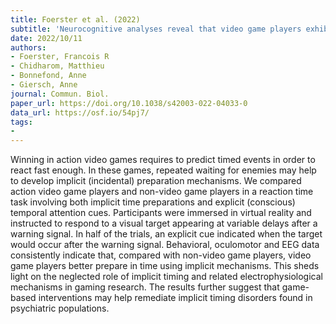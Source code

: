 ```yaml
---
title: Foerster et al. (2022)
subtitle: 'Neurocognitive analyses reveal that video game players exhibit enhanced implicit temporal processing'
date: 2022/10/11
authors:
- Foerster, Francois R
- Chidharom, Matthieu
- Bonnefond, Anne
- Giersch, Anne
journal: Commun. Biol.
paper_url: https://doi.org/10.1038/s42003-022-04033-0
data_url: https://osf.io/54pj7/
tags:
- 
---
```


Winning in action video games requires to predict timed events in order to react fast enough. In these games, repeated waiting for enemies may help to develop implicit (incidental) preparation mechanisms. We compared action video game players and non-video game players in a reaction time task involving both implicit time preparations and explicit (conscious) temporal attention cues. Participants were immersed in virtual reality and instructed to respond to a visual target appearing at variable delays after a warning signal. In half of the trials, an explicit cue indicated when the target would occur after the warning signal. Behavioral, oculomotor and EEG data consistently indicate that, compared with non-video game players, video game players better prepare in time using implicit mechanisms. This sheds light on the neglected role of implicit timing and related electrophysiological mechanisms in gaming research. The results further suggest that game-based interventions may help remediate implicit timing disorders found in psychiatric populations.
